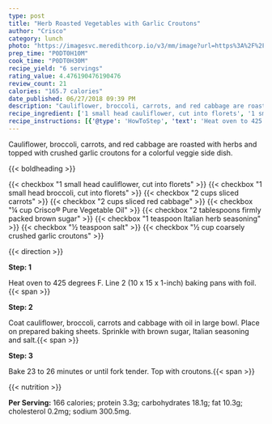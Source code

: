 ```yaml
---
type: post
title: "Herb Roasted Vegetables with Garlic Croutons"
author: "Crisco"
category: lunch
photo: "https://imagesvc.meredithcorp.io/v3/mm/image?url=https%3A%2F%2Fimages.media-allrecipes.com%2Fuserphotos%2F6527135.jpg"
prep_time: "P0DT0H10M"
cook_time: "P0DT0H30M"
recipe_yield: "6 servings"
rating_value: 4.476190476190476
review_count: 21
calories: "165.7 calories"
date_published: 06/27/2018 09:39 PM
description: "Cauliflower, broccoli, carrots, and red cabbage are roasted with herbs and topped with crushed garlic croutons for a colorful veggie side dish."
recipe_ingredient: ['1 small head cauliflower, cut into florets', '1 small head broccoli, cut into florets', '2 cups sliced carrots', '2 cups sliced red cabbage', '¼ cup Crisco® Pure Vegetable Oil', '2 tablespoons firmly packed brown sugar', '1 teaspoon Italian herb seasoning', '½ teaspoon salt', '½ cup coarsely crushed garlic croutons']
recipe_instructions: [{'@type': 'HowToStep', 'text': 'Heat oven to 425 degrees  F. Line 2 (10 x 15 x 1-inch) baking pans with foil.\n'}, {'@type': 'HowToStep', 'text': 'Coat cauliflower, broccoli, carrots and cabbage with oil in large bowl. Place on prepared baking sheets. Sprinkle with brown sugar, Italian seasoning and salt.\n'}, {'@type': 'HowToStep', 'text': 'Bake 23 to 26 minutes or until fork tender. Top with croutons.\n'}]
---
```


Cauliflower, broccoli, carrots, and red cabbage are roasted with herbs and topped with crushed garlic croutons for a colorful veggie side dish. 

{{< boldheading >}}

{{< checkbox "1 small head cauliflower, cut into florets" >}}
{{< checkbox "1 small head broccoli, cut into florets" >}}
{{< checkbox "2 cups sliced carrots" >}}
{{< checkbox "2 cups sliced red cabbage" >}}
{{< checkbox "¼ cup Crisco® Pure Vegetable Oil" >}}
{{< checkbox "2 tablespoons firmly packed brown sugar" >}}
{{< checkbox "1 teaspoon Italian herb seasoning" >}}
{{< checkbox "½ teaspoon salt" >}}
{{< checkbox "½ cup coarsely crushed garlic croutons" >}}


{{< direction >}}

**Step: 1**

Heat oven to 425 degrees  F. Line 2 (10 x 15 x 1-inch) baking pans with foil.{{< span >}}

**Step: 2**

Coat cauliflower, broccoli, carrots and cabbage with oil in large bowl. Place on prepared baking sheets. Sprinkle with brown sugar, Italian seasoning and salt.{{< span >}}

**Step: 3**

Bake 23 to 26 minutes or until fork tender. Top with croutons.{{< span >}}

{{< nutrition >}}

**Per Serving:** 166 calories; protein 3.3g; carbohydrates 18.1g; fat 10.3g; cholesterol 0.2mg; sodium 300.5mg.